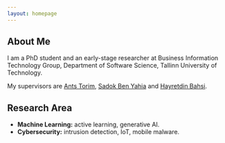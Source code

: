 ```yaml
---
layout: homepage
---
```


## About Me

I am a PhD student and an early-stage researcher at Business Information Technology Group, Department of Software Science, Tallinn University of Technology.

My supervisors are [Ants Torim](https://scholar.google.com/citations?hl=en&user=3oRaveAAAAAJ), [Sadok Ben Yahia](https://scholar.google.com/citations?user=uJwhmiUAAAAJ&hl=en) and [Hayretdin Bahsi](https://scholar.google.com/citations?hl=en&user=rLpjhn8AAAAJ).

## Research Area

- **Machine Learning:** active learning, generative AI.
- **Cybersecurity:** intrusion detection, IoT, mobile malware.
